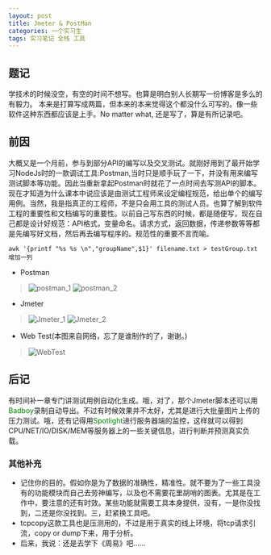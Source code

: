 ```yaml
---
layout: post
title: Jmeter & PostMan 
categories: 一个实习生
tags: 实习笔记 全栈 工具
---
```

## 题记
学技术的时候没空，有空的时间不想写。也算是明白别人长期写一份博客是多么的有毅力。
本来是打算写成两篇，但本来的本来觉得这个都没什么可写的。像一些软件这种东西都应该是上手。No matter what, 还是写了，算是有所记录吧。

## 前因
大概又是一个月前，参与到部分API的编写以及交叉测试。就刚好用到了最开始学习NodeJs时的一款调试工具:Postman,当时只是顺手玩了一下，并没有用来编写测试脚本等功能。因此当重新拿起Postman时就花了一点时间去写测API的脚本。现在才知道为什么课本中说应该是由测试工程师来设定编程规范，给出单个的编写用例。当然，我是指真正的工程师，不是只会用工具的测试人员。也算了解到软件工程的重要性和文档编写的重要性。以前自己写东西的时候，都是随便写，现在自己都是设计好规范：API格式，变量命名。请求方式，返回数据，传递参数等等都是先编写好文档，然后再去编写程序的。规范性的重要不言而喻。

```shell
awk '{printf "%s %s \n","groupName",$1}' filename.txt > testGroup.txt 增加一列
```

* Postman

> ![postman_1](https://img.iami.xyz/images/apiTest/Postman_1.jpg)
![postman_2](https://img.iami.xyz/images/apiTest/Postman_2.jpg)



* Jmeter

> ![Jmeter_1](https://img.iami.xyz/images/apiTest/Jmeter_1.jpg)
![Jmeter_2](https://img.iami.xyz/images/apiTest/Jmeter_2.jpg)



* Web Test(本图来自网络，忘了是谁制作的了，谢谢。)

> ![WebTest](https://img.iami.xyz/images/apiTest/web_test.jpg)





## 后记
有时间补一章专门讲测试用例自动化生成。哦，对了，那个Jmeter脚本还可以用<font color="green">Badboy</font>录制自动导出。不过有时候效果并不太好，尤其是进行大批量图片上传的压力测试。哦，还有记得用<font color="green">Spotlight</font>进行服务器端的监控，这样就可以得到CPU/NET/IO/DISK/MEM等服务器上的一些关键信息，进行判断并预测真实负载。

### 其他补充
* 记住你的目的。假如你是为了数据的准确性，精准性。就不要为了一些工具没有的功能模块而自己去劳神编写，以及也不需要花里胡哨的图表。尤其是在工作中，要注意的还有时效。某些功能就需要工具本身提供，没有，一是你没找到，二还是你没找到。三，赶紧换工具吧。
* tcpcopy这款工具也是压测用的，不过是用于真实的线上环境，将tcp请求引流，copy or dump下来，用于分析。
* 后来，我说：还是去学下《周易》吧……